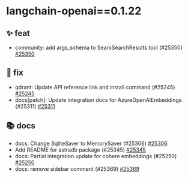 # langchain-openai==0.1.22
## ✨ feat
- community: add args_schema to SearxSearchResults tool (#25350) [#25350](https://github.com/langchain-ai/langchain/pull/25350) 
## 🐛 fix
- qdrant: Update API reference link and install command (#25245) [#25245](https://github.com/langchain-ai/langchain/pull/25245) 
- docs[patch]: Update integration docs for AzureOpenAIEmbeddings (#25311) [#25311](https://github.com/langchain-ai/langchain/pull/25311) 
## 📚 docs
- docs: Change SqliteSaver to MemorySaver (#25306) [#25306](https://github.com/langchain-ai/langchain/pull/25306) 
- Add README for astradb package (#25345) [#25345](https://github.com/langchain-ai/langchain/pull/25345) 
- docs: Partial integration update for cohere embeddings (#25250) [#25250](https://github.com/langchain-ai/langchain/pull/25250) 
- docs: remove sidebar comment (#25369) [#25369](https://github.com/langchain-ai/langchain/pull/25369)
